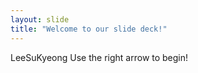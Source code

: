 ```yaml
---
layout: slide
title: "Welcome to our slide deck!"
---
```

LeeSuKyeong
Use the right arrow to begin!
